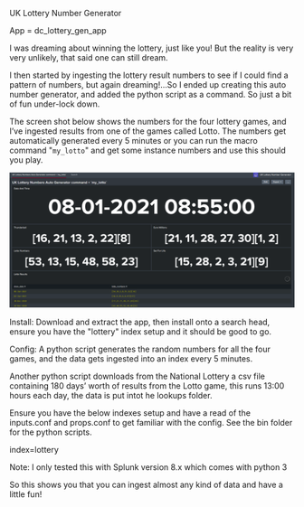 UK Lottery Number Generator

App = dc_lottery_gen_app

I was dreaming about winning the lottery, just like you! But the reality is very very unlikely, that said one can still dream.

I then  started by ingesting the lottery result numbers to see if I could find a pattern of numbers, but again dreaming!…So I ended up creating this auto number generator, and added the python script as a command. So just a bit of fun under-lock down.

The screen shot below shows the numbers for the four lottery games, and I’ve ingested results from one of the games called Lotto. The numbers get automatically generated every 5 minutes or you can run the macro command "`my_lotto`" and get some instance numbers and use this should you play.

![](images/lotto.jpg)

Install:
Download and extract the app, then install onto a search head, ensure you have the "lottery" index setup and it should be good to go.

Config:
A python script generates the random numbers for all the four games, and the data gets ingested into an index every 5 minutes.

Another python script downloads from the National Lottery a csv file containing 180 days’ worth of results from the Lotto game, this runs 13:00 hours each day, the data is put intot he lookups folder.

Ensure you have the below indexes setup and have a read of the inputs.conf and props.conf to get familiar with the config. See the bin folder for the python scripts.

index=lottery  

Note:
I only tested this with Splunk version 8.x which comes with python 3

So this shows you that you can ingest almost any kind of data and have a little fun!
